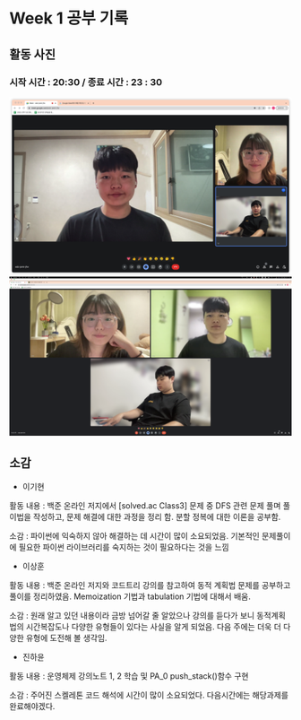 # Week 1 공부 기록

## 활동 사진

### 시작 시간 : 20:30 / 종료 시간 : 23 : 30
<img src="record1.png">
<img src="record2.png">

## 소감

+ 이기현

활동 내용 : 백준 온라인 저지에서 [solved.ac Class3] 문제 중 DFS 관련 문제 풀며 풀이법을 작성하고, 문제 해결에 대한 과정을 정리 함. 분할 정복에 대한 이론을 공부함.

소감 : 파이썬에 익숙하지 않아 해결하는 데 시간이 많이 소요되었음. 기본적인 문제풀이에 필요한 파이썬 라이브러리를 숙지하는 것이 필요하다는 것을 느낌

+ 이상훈

활동 내용 : 백준 온라인 저지와 코드트리 강의를 참고하여 동적 계획법 문제를 공부하고 풀이를 정리하였음. Memoization 기법과 tabulation 기법에 대해서 배움.

소감 : 원래 알고 있던 내용이라 금방 넘어갈 줄 알았으나 강의를 듣다가 보니 동적계획법의 시간복잡도나 다양한 유형들이 있다는 사실을 알게 되었음. 다음 주에는 더욱 더 다양한 유형에 도전해 볼 생각임.

+ 진하윤

활동 내용 : 운영체제 강의노트 1, 2 학습 및 PA_0 push_stack()함수 구현

소감 : 주어진 스켈레톤 코드 해석에 시간이 많이 소요되었다. 다음시간에는 해당과제를 완료해야겠다.
